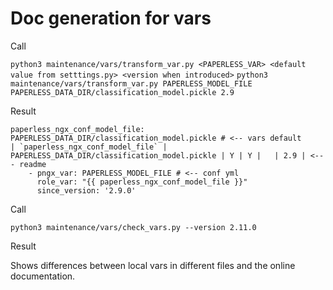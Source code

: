 # Doc generation for vars

Call 

`python3 maintenance/vars/transform_var.py <PAPERLESS_VAR> <default value from setttings.py> <version when introduced>`
`python3 maintenance/vars/transform_var.py PAPERLESS_MODEL_FILE PAPERLESS_DATA_DIR/classification_model.pickle 2.9`

Result

```
paperless_ngx_conf_model_file: PAPERLESS_DATA_DIR/classification_model.pickle # <-- vars default
| `paperless_ngx_conf_model_file` | PAPERLESS_DATA_DIR/classification_model.pickle | Y | Y |   | 2.9 | <--- readme
    - pngx_var: PAPERLESS_MODEL_FILE # <-- conf yml
      role_var: "{{ paperless_ngx_conf_model_file }}"
      since_version: '2.9.0'
```

Call

`python3 maintenance/vars/check_vars.py --version 2.11.0`

Result

Shows differences between local vars in different files and the online documentation.